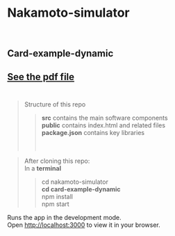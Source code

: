 
# Nakamoto-simulator <br /> <br />
## Card-example-dynamic
## [See the pdf file](https://github.com/wonder-phil/Nakamoto-simulator/blob/main/docs/card-dynamic.pdf) <br /> <br />
> Structure of this repo <br />
>> **src** contains the main software components <br />
>> **public** contains index.html and related files <br />
>> **package.json** contains key libraries <br />
<br /> <br />

> After cloning this repo: <br />
> In a **terminal** <br />
>> cd nakamoto-simulator  <br /> 
>> **cd card-example-dynamic** <br />
>> npm install <br />
>> npm start <br />

Runs the app in the development mode.\
Open [http://localhost:3000](http://localhost:3000) to view it in your browser.
